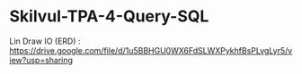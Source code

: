 # Skilvul-TPA-4-Query-SQL

Lin Draw IO (ERD) : https://drive.google.com/file/d/1u5BBHGU0WX6FdSLWXPykhfBsPLvgLyr5/view?usp=sharing
